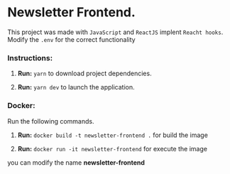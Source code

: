 
# Newsletter Frontend.

This project was made with `JavaScript` and `ReactJS` implent `Reacht hooks`.
Modify the `.env` for the correct functionality


### Instructions:

1. **Run:** `yarn` to download project dependencies.

3. **Run:** `yarn dev` to launch the application.

### Docker:

Run the following commands.

1. **Run:** `docker build -t newsletter-frontend .` for build the image

2. **Run:** `docker run -it newsletter-frontend` for execute the image

you can modify the name **newsletter-frontend** 
